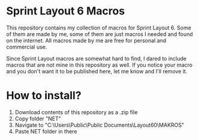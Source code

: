# Sprint Layout 6 Macros

This repository contains my collection of macros for Sprint Layout 6. Some of them are made by me, some of them are just macros I needed and found on the internet. All macros made by me are free for personal and commercial use.

Since Sprint Layout macros are somewhat hard to find, I dared to include macros that are not mine in this repository as well. If you notice your macro and you don't want it to be published here, let me know and I'll remove it.

# How to install?

1. Download contents of this repository as a .zip file
2. Copy folder "NET"
3. Navigate to "C:\Users\Public\Public Documents\Layout60\MAKROS"
4. Paste NET folder in there